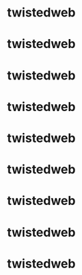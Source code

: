 # twistedweb
# twistedweb
# twistedweb
# twistedweb
# twistedweb
# twistedweb
# twistedweb
# twistedweb
# twistedweb



